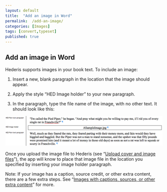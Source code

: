 ```yaml
---
layout: default
title:  "Add an image in Word"
permalink:  /add-an-image/
categories: [Images]
tags: [convert,typeset]
published: true
---
```


<section data-type="chapter" class="hsecchapter" data-hederis-type="hsecchapter" id="add-an-image" data-pi-attrs="id: add-an-image; data-tags: convert,typeset;" role="doc-chapter" data-tags="convert,typeset" data-author-name=" " data-book-title=" " title="Add an image in Word"><h1 data-hederis-type="hblkchaptitle" class="hblkchaptitle" id="preGUk9wg">Add an image in Word</h1>
    <p class="hblkp" data-hederis-type="hblkp" id="pKyipjdqE">Hederis supports images in your book text. To include an image:</p>
    <ol class="hwprnumlist" data-hederis-type="hwprnumlist" id="pSypE4Gfv"><li class="hblkoli" data-hederis-type="hblkoli" id="linD6R0hzT"><p class="hblkoli" data-hederis-type="hblklip" id="pRIz6EuL1">Insert a new, blank paragraph in the location that the image should appear.</p></li>
    <li class="hblkoli" data-hederis-type="hblkoli" id="liwR9k9LWn"><p class="hblkoli" data-hederis-type="hblklip" id="p7Nd5qfS4">Apply the style &#8220;HED Image holder&#8221; to your new paragraph.</p></li>
    <li class="hblkoli" data-hederis-type="hblkoli" id="lieoDfcllM"><p class="hblkoli" data-hederis-type="hblklip" id="p7Yi3BD0R">In the paragraph, type the file name of the image, with no other text. It should look like this:</p></li>
    </ol>
    <img data-hederis-type="hblkimg" class="hblkimg" id="pDq1JhOmG" src="/images/image_1.png" data-img-src="image_1.png"/>
    <p class="hblkp" data-hederis-type="hblkp" id="pmY0KUujJ">Once you upload the image file to Hederis (see &#8220;<a href="{% post_url 2019-10-21-08-Uploadacoverfile %}" id="pbuAMhUgU"><span class="Hyperlink" id="p0C9J3P8n">Upload cover and image files</span></a>&#8221;), the app will know to place that image file in the location you specified by inserting your image holder paragraph.</p>
    <p class="hblkp" data-hederis-type="hblkp" id="pp0cLnVVh">Note: If your image has a caption, source credit, or other extra content, there are a few extra steps. See &#8220;<a href="{% post_url 2019-10-21-07-Imageswithcaptionssourcesorotherextracontent %}" id="pVL1zJZ6d"><span class="Hyperlink" id="pdBCTkuRZ">Images with captions, sources, or other extra content</span></a>&#8221; for more.</p>
    </section>
    